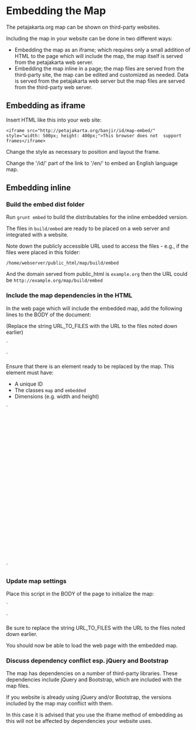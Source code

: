Embedding the Map
=================

The petajakarta.org map can be shown on third-party websites.

Including the map in your website can be done in two different ways:
- Embedding the map as an iframe; which requires only a small addition of HTML to the page which will include the map, 
the map itself is served from the petajakarta web server.
- Embedding the map inline in a page; the map files are served from the third-party site, the map can be edited and customized
as needed. Data is served from the petajakarta web server but the map files are served from the third-party web server.

## Embedding as iframe

Insert HTML like this into your web site:

`<iframe src="http://petajakarta.org/banjir/id/map-embed/" style="width: 500px; height: 400px;">This browser does not 
support frames</iframe>`

Change the style as necessary to position and layout the frame.

Change the '/id/' part of the link to '/en/' to embed an English language map.

## Embedding inline

### Build the embed dist folder

Run
`grunt embed`
to build the distributables for the inline embedded version.

The files in `build/embed` are ready to be placed on a web server and integrated with a website.

Note down the publicly accessible URL used to access the files - e.g., if the files were placed in this folder:

`/home/webserver/public_html/map/build/embed`

And the domain served from public_html is `example.org` then the URL could be `http://example.org/map/build/embed`

### Include the map dependencies in the HTML

In the web page which will include the embedded map, add the following lines to the BODY of the document:

(Replace the string URL_TO_FILES with the URL to the files noted down earlier)

`
<link href="URL_TO_FILES/css/common.css" rel="stylesheet">
<link href="URL_TO_FILES/css/map.css" rel="stylesheet">
		
<div id="includes"></div>

<script src="URL_TO_FILES/js/common.js"></script>
<script src="URL_TO_FILES/js/map.js"></script>
`

Ensure that there is an element ready to be replaced by the map. This element must have:
- A unique ID
- The classes `map` and `embedded`
- Dimensions (e.g. width and height)

`
<div id="map" class="map embedded" style="width: 400px; height: 400px;"></div>
`

### Update map settings

Place this script in the BODY of the page to initialize the map:

`
<script>
$(function() {
	petajakarta.config.urlPrefix = 'URL_TO_FILES';
	petajakarta.start();
});
</script>
`

Be sure to replace the string URL_TO_FILES with the URL to the files noted down earlier.

You should now be able to load the web page with the embedded map.

### Discuss dependency conflict esp. jQuery and Bootstrap

The map has dependencies on a number of third-party libraries. These dependencies include jQuery and Bootstrap, which are
included with the map files.

If you website is already using jQuery and/or Bootstrap, the versions included by the map may conflict with them.

In this case it is advised that you use the iframe method of embedding as this will not be affected by dependencies your
website uses.